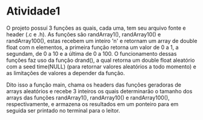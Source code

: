 # Atividade1

O projeto possuí 3 funções as quais, cada uma, tem seu arquivo fonte e header (.c e .h). As funções são randArray1(), randArray10() e randArray100(), estas 
recebem um inteiro 'n' e retornam um array de double float com n elementos, a primeira função retorna um valor de 0 a 1, a segundam, de 0 a 10 e a última de 0 a
100. O funcionamento dessas funções faz uso da função drand(), a qual retorna um double float aleatório com a seed time(NULL) (para retornar valores aleatórios
a todo momento) e as limitações de valores a depender da função.

Dito isso a função main, chama os headers das funções geradoras de arrays aleatórios e recebe 3 inteiros os quais determinarão o tamanho dos arrays das funções
randArray1(), randArray10() e randArray100(), respectivamente, e armazena os resultados em um ponteiro para em seguida ser printado no terminal para o leitor.
